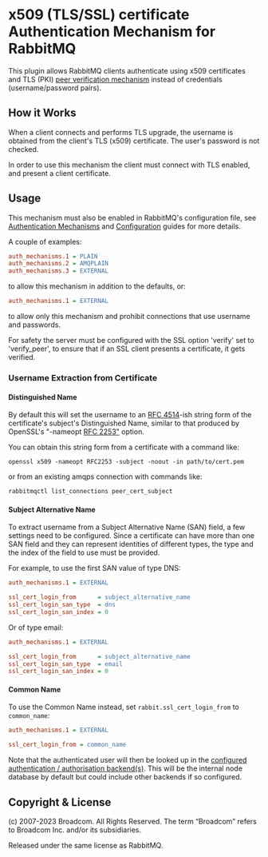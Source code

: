 # x509 (TLS/SSL) certificate Authentication Mechanism for RabbitMQ

This plugin allows RabbitMQ clients authenticate using x509 certificates
and TLS (PKI) [peer verification mechanism](https://tools.ietf.org/html/rfc5280#section-6)
instead of credentials (username/password pairs).


## How it Works

When a client connects and performs TLS upgrade, 
the username is obtained from the client's
TLS (x509) certificate. The user's password is not checked.

In order to use this mechanism the client must connect with TLS enabled, and
present a client certificate.


## Usage

This mechanism must also be enabled in RabbitMQ's configuration file,
see [Authentication Mechanisms](https://www.rabbitmq.com/docs/access-control/) and
[Configuration](https://www.rabbitmq.com/configure.html) guides for
more details.

A couple of examples:

``` ini
auth_mechanisms.1 = PLAIN
auth_mechanisms.2 = AMQPLAIN
auth_mechanisms.3 = EXTERNAL
```

to allow this mechanism in addition to the defaults, or:

``` ini
auth_mechanisms.1 = EXTERNAL
```

to allow only this mechanism and prohibit connections that use
username and passwords.

For safety the server must be configured with the SSL option 'verify'
set to 'verify_peer', to ensure that if an SSL client presents a
certificate, it gets verified.

### Username Extraction from Certificate

#### Distinguished Name

By default this will set the username to an [RFC 4514](https://tools.ietf.org/html/rfc4514)-ish string form of
the certificate's subject's Distinguished Name, similar to that
produced by OpenSSL's "-nameopt [RFC 2253"](https://tools.ietf.org/html/rfc2253) option.

You can obtain this string form from a certificate with a command like:

```
openssl x509 -nameopt RFC2253 -subject -noout -in path/to/cert.pem
```

or from an existing amqps connection with commands like:

``` bash
rabbitmqctl list_connections peer_cert_subject
```

#### Subject Alternative Name

To extract username from a Subject Alternative Name (SAN) field, a few
settings need to be configured. Since a certificate can have more than
one SAN field and they can represent identities of different types,
the type and the index of the field to use must be provided.

For example, to use the first SAN value of type DNS:

``` ini
auth_mechanisms.1 = EXTERNAL

ssl_cert_login_from      = subject_alternative_name
ssl_cert_login_san_type  = dns
ssl_cert_login_san_index = 0
```

Or of type email:

``` ini
auth_mechanisms.1 = EXTERNAL

ssl_cert_login_from      = subject_alternative_name
ssl_cert_login_san_type  = email
ssl_cert_login_san_index = 0
```

#### Common Name

To use the Common Name instead, set `rabbit.ssl_cert_login_from` to `common_name`:

``` ini
auth_mechanisms.1 = EXTERNAL

ssl_cert_login_from = common_name
```

Note that the authenticated user will then be looked up in the
[configured authentication / authorisation backend(s)](https://www.rabbitmq.com/access-control.html). This will be
the internal node database by default but could include other
backends if so configured.

## Copyright & License

(c) 2007-2023 Broadcom. All Rights Reserved. The term “Broadcom” refers to Broadcom Inc. and/or its subsidiaries.

Released under the same license as RabbitMQ.
